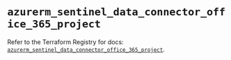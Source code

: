 # `azurerm_sentinel_data_connector_office_365_project`

Refer to the Terraform Registry for docs: [`azurerm_sentinel_data_connector_office_365_project`](https://registry.terraform.io/providers/hashicorp/azurerm/3.113.0/docs/resources/sentinel_data_connector_office_365_project).
